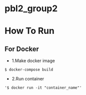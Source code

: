 # pbl2_group2

# How To Run
## For Docker
- 1.Make docker image
```
$ docker-compose build
```
- 2.Run container
```
'$ docker run -it "container_name"'
```
